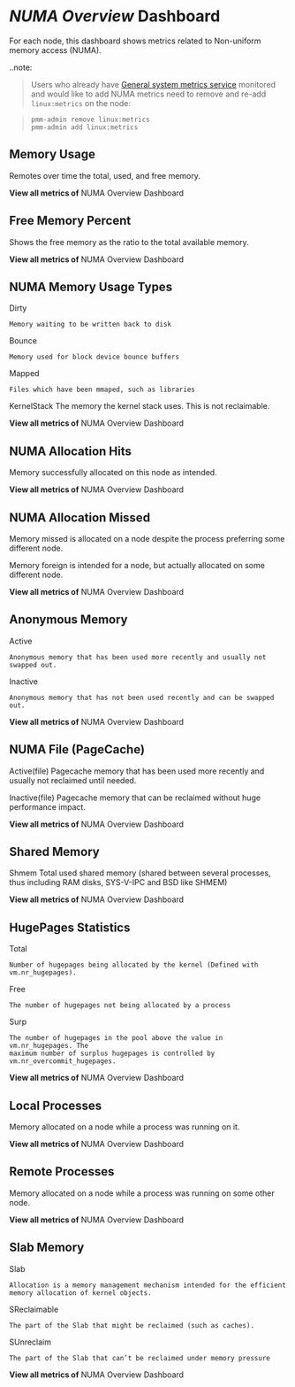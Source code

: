 # *NUMA Overview* Dashboard

For each node, this dashboard shows metrics related to Non-uniform memory
access (NUMA).

..note:

> Users who already have [General system metrics service](https://www.percona.com/doc/percona-monitoring-and-management/pmm-admin.html#pmm-admin-add-linux-metrics) monitored and would like to add NUMA metrics need to remove and re-add `linux:metrics` on the node:

> ```
> pmm-admin remove linux:metrics
> pmm-admin add linux:metrics
> ```

## Memory Usage

Remotes over time the total, used, and free memory.

**View all metrics of** NUMA Overview Dashboard

## Free Memory Percent

Shows the free memory as the ratio to the total available memory.

**View all metrics of** NUMA Overview Dashboard

## NUMA Memory Usage Types

Dirty

    Memory waiting to be written back to disk

Bounce

    Memory used for block device bounce buffers

Mapped

    Files which have been mmaped, such as libraries

KernelStack The memory the kernel stack uses. This is not reclaimable.

**View all metrics of** NUMA Overview Dashboard

## NUMA Allocation Hits

Memory successfully allocated on this node as intended.

**View all metrics of** NUMA Overview Dashboard

## NUMA Allocation Missed

Memory missed is allocated on a node despite the process preferring some different node.

Memory foreign is intended for a node, but actually allocated on some different node.

**View all metrics of** NUMA Overview Dashboard

## Anonymous Memory

Active

    Anonymous memory that has been used more recently and usually not swapped out.

Inactive

    Anonymous memory that has not been used recently and can be swapped out.

**View all metrics of** NUMA Overview Dashboard

## NUMA File (PageCache)

Active(file) Pagecache memory that has been used more recently and usually not
reclaimed until needed.

Inactive(file) Pagecache memory that can be reclaimed without huge performance
impact.

**View all metrics of** NUMA Overview Dashboard

## Shared Memory

Shmem Total used shared memory (shared between several processes, thus including
RAM disks, SYS-V-IPC and BSD like SHMEM)

**View all metrics of** NUMA Overview Dashboard

## HugePages Statistics

Total

    Number of hugepages being allocated by the kernel (Defined with vm.nr_hugepages).

Free

    The number of hugepages not being allocated by a process

Surp

    The number of hugepages in the pool above the value in vm.nr_hugepages. The
    maximum number of surplus hugepages is controlled by
    vm.nr_overcommit_hugepages.

**View all metrics of** NUMA Overview Dashboard

## Local Processes

Memory allocated on a node while a process was running on it.

**View all metrics of** NUMA Overview Dashboard

## Remote Processes

Memory allocated on a node while a process was running on some other node.

**View all metrics of** NUMA Overview Dashboard

## Slab Memory

Slab

    Allocation is a memory management mechanism intended for the efficient memory allocation of kernel objects.

SReclaimable

    The part of the Slab that might be reclaimed (such as caches).

SUnreclaim

    The part of the Slab that can’t be reclaimed under memory pressure

**View all metrics of** NUMA Overview Dashboard

<!-- -*- mode: rst -*- -->
<!-- Tips (tip) -->
<!-- Abbreviations (abbr) -->
<!-- Docker commands (docker) -->
<!-- Graphical interface elements (gui) -->
<!-- Options and parameters (opt) -->
<!-- pmm-admin commands (pmm-admin) -->
<!-- SQL commands (sql) -->
<!-- PMM Dashboards (dbd) -->
<!-- * Text labels -->
<!-- Special headings (h) -->
<!-- Status labels (status) -->
